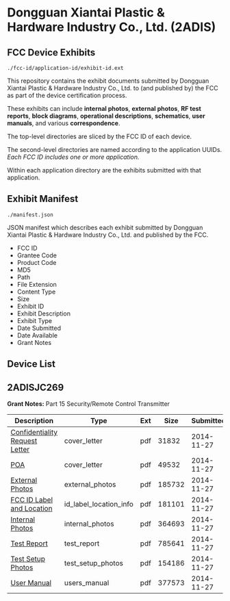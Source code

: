 # Dongguan Xiantai Plastic & Hardware Industry Co., Ltd. (2ADIS)
## FCC Device Exhibits

```
./fcc-id/application-id/exhibit-id.ext
```

This repository contains the exhibit documents submitted by Dongguan Xiantai Plastic & Hardware Industry Co., Ltd. to (and published by) the FCC as part of the device certification process.

These exhibits can include **internal photos**, **external photos**, **RF test reports**, **block diagrams**, **operational descriptions**, **schematics**, **user manuals**, and various **correspondence**.

The top-level directories are sliced by the FCC ID of each device.

The second-level directories are named according to the application UUIDs. *Each FCC ID includes one or more application.*

Within each application directory are the exhibits submitted with that application. 

## Exhibit Manifest

```
./manifest.json
```

JSON manifest which describes each exhibit submitted by Dongguan Xiantai Plastic & Hardware Industry Co., Ltd. and published by the FCC.

- FCC ID
- Grantee Code
- Product Code
- MD5
- Path
- File Extension
- Content Type
- Size
- Exhibit ID
- Exhibit Description
- Exhibit Type
- Date Submitted
- Date Available
- Grant Notes

## Device List
## 2ADISJC269
**Grant Notes:** Part 15 Security/Remote Control Transmitter

| Description | Type | Ext | Size | Submitted | Available |
| ----------- | ---- | --- | ---- | --------- | --------- |
| [Confidentiality Request Letter](2ADISJC269/214c5b44c7ca65461ea8e699a2425199/2457337.pdf) | cover_letter | pdf | 31832 | 2014-11-27 | 2014-11-27 |
| [POA](2ADISJC269/214c5b44c7ca65461ea8e699a2425199/2457338.pdf) | cover_letter | pdf | 49532 | 2014-11-27 | 2014-11-27 |
| [External Photos](2ADISJC269/214c5b44c7ca65461ea8e699a2425199/2457339.pdf) | external_photos | pdf | 185732 | 2014-11-27 | 2014-11-27 |
| [FCC ID Label and Location](2ADISJC269/214c5b44c7ca65461ea8e699a2425199/2457341.pdf) | id_label_location_info | pdf | 181101 | 2014-11-27 | 2014-11-27 |
| [Internal Photos](2ADISJC269/214c5b44c7ca65461ea8e699a2425199/2457340.pdf) | internal_photos | pdf | 364693 | 2014-11-27 | 2014-11-27 |
| [Test Report](2ADISJC269/214c5b44c7ca65461ea8e699a2425199/2457342.pdf) | test_report | pdf | 785641 | 2014-11-27 | 2014-11-27 |
| [Test Setup Photos](2ADISJC269/214c5b44c7ca65461ea8e699a2425199/2457343.pdf) | test_setup_photos | pdf | 154186 | 2014-11-27 | 2014-11-27 |
| [User Manual](2ADISJC269/214c5b44c7ca65461ea8e699a2425199/2457344.pdf) | users_manual | pdf | 377573 | 2014-11-27 | 2014-11-27 |
